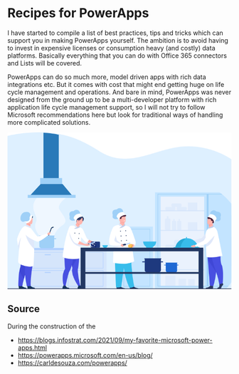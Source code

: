 # Recipes for PowerApps

I have started to compile a list of best practices, tips and tricks which can support you in making PowerApps yourself. The ambition is to avoid having to invest in expensive licenses or consumption heavy (and costly) data platforms. Basically everything that you can do with Office 365 connectors and Lists will be covered. 

PowerApps can do so much more, model driven apps with rich data integrations etc. But it comes with cost that might end getting huge on life cycle management and operations. And bare in mind, PowerApps was never designed from the ground up to be a multi-developer platform with rich application life cycle management support, so I will not try to follow Microsoft recommendations here but look for traditional ways of handling more complicated solutions.

![](./3%20chefs.png)
##  Source

During the construction of the

- https://blogs.infostrat.com/2021/09/my-favorite-microsoft-power-apps.html
- https://powerapps.microsoft.com/en-us/blog/
- https://carldesouza.com/powerapps/